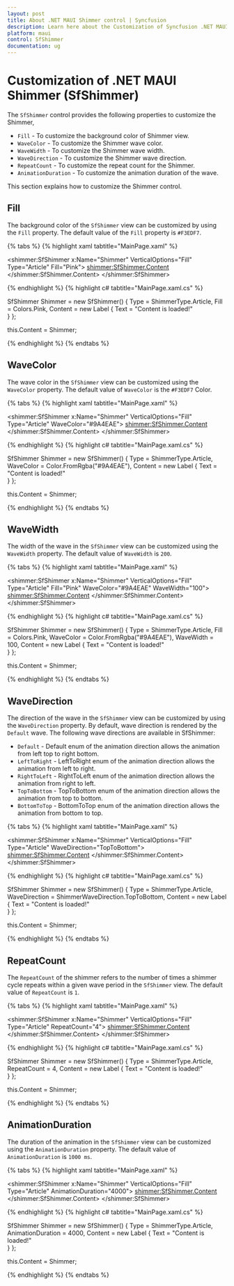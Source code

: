 ```yaml
---
layout: post
title: About .NET MAUI Shimmer control | Syncfusion
description: Learn here about the Customization of Syncfusion .NET MAUI Shimmer (SfShimmer) control, its basic features, elements and more.
platform: maui
control: SfShimmer
documentation: ug
---
```


# Customization of .NET MAUI Shimmer (SfShimmer)

The `SfShimmer` control provides the following properties to customize the Shimmer,

* `Fill` - To customize the background color of Shimmer view. 
* `WaveColor` - To customize the Shimmer wave color.
* `WaveWidth` - To customize the Shimmer wave width.
* `WaveDirection` - To customize the Shimmer wave direction.
* `RepeatCount` - To customize the repeat count for the Shimmer.
* `AnimationDuration` - To customize the animation duration of the wave.

This section explains how to customize the Shimmer control.

## Fill

The background color of the `SfShimmer` view can be customized by using the `Fill` property. The default value of the `Fill` property is `#F3EDF7`.

{% tabs %}
{% highlight xaml tabtitle="MainPage.xaml" %}

<shimmer:SfShimmer x:Name="Shimmer" VerticalOptions="Fill" Type="Article" Fill="Pink">
   <shimmer:SfShimmer.Content>
      <StackLayout>
         <Label 
            Text="Content is loaded!!">
         </Label>
      </StackLayout>
   </shimmer:SfShimmer.Content>
</shimmer:SfShimmer>

{% endhighlight %}
{% highlight c# tabtitle="MainPage.xaml.cs" %}

SfShimmer Shimmer = new SfShimmer()
{
      Type = ShimmerType.Article,
      Fill = Colors.Pink,
      Content = new Label
      {
         Text = "Content is loaded!"              
      }
};

this.Content = Shimmer;

{% endhighlight %}
{% endtabs %}

## WaveColor

The wave color in the `SfShimmer` view can be customized using the `WaveColor` property. The default value of `WaveColor` is the `#F3EDF7` Color.

{% tabs %}
{% highlight xaml tabtitle="MainPage.xaml" %}

<shimmer:SfShimmer x:Name="Shimmer" VerticalOptions="Fill" Type="Article" WaveColor="#9A4EAE">
   <shimmer:SfShimmer.Content>
      <StackLayout>
         <Label 
            Text="Content is loaded!!">
         </Label>
      </StackLayout>
   </shimmer:SfShimmer.Content>
</shimmer:SfShimmer>

{% endhighlight %}
{% highlight c# tabtitle="MainPage.xaml.cs" %}

SfShimmer Shimmer = new SfShimmer()
{
      Type = ShimmerType.Article,
      WaveColor = Color.FromRgba("#9A4EAE"),
      Content = new Label
      {
         Text = "Content is loaded!"              
      }
};

this.Content = Shimmer;

{% endhighlight %}
{% endtabs %}

## WaveWidth

The width of the wave in the `SfShimmer` view can be customized using the `WaveWidth` property. The default value of `WaveWidth` is `200`.

{% tabs %}
{% highlight xaml tabtitle="MainPage.xaml" %}

<shimmer:SfShimmer x:Name="Shimmer" VerticalOptions="Fill" Type="Article" Fill="Pink" WaveColor="#9A4EAE"  WaveWidth="100">
   <shimmer:SfShimmer.Content>
      <StackLayout>
         <Label 
            Text="Content is loaded!!">
         </Label>
      </StackLayout>
   </shimmer:SfShimmer.Content>
</shimmer:SfShimmer>

{% endhighlight %}
{% highlight c# tabtitle="MainPage.xaml.cs" %}

SfShimmer Shimmer = new SfShimmer()
{
      Type = ShimmerType.Article,
      Fill = Colors.Pink,
      WaveColor = Color.FromRgba("#9A4EAE"),
      WaveWidth = 100,
      Content = new Label
      {
         Text = "Content is loaded!"              
      }
};

this.Content = Shimmer;

{% endhighlight %}
{% endtabs %}

## WaveDirection

The direction of the wave in the `SfShimmer` view can be customized by using the `WaveDirection` property. By default, wave direction is rendered by the `Default` wave. The following wave directions are available in SfShimmer:

* `Default` - Default enum of the animation direction allows the animation from left top to right bottom.
* `LeftToRight` - LeftToRight enum of the animation direction allows the animation from left to right.
* `RightToLeft` - RightToLeft enum of the animation direction allows the animation from right to left.
* `TopToBottom` - TopToBottom enum of the animation direction allows the animation from top to bottom.
* `BottomToTop` - BottomToTop enum of the animation direction allows the animation from bottom to top.

{% tabs %}
{% highlight xaml tabtitle="MainPage.xaml" %}

<shimmer:SfShimmer x:Name="Shimmer" VerticalOptions="Fill" Type="Article" WaveDirection="TopToBottom">
   <shimmer:SfShimmer.Content>
      <StackLayout>
         <Label 
            Text="Content is loaded!!">
         </Label>
      </StackLayout>
   </shimmer:SfShimmer.Content>
</shimmer:SfShimmer>

{% endhighlight %}
{% highlight c# tabtitle="MainPage.xaml.cs" %}

SfShimmer Shimmer = new SfShimmer()
{
      Type = ShimmerType.Article,
      WaveDirection = ShimmerWaveDirection.TopToBottom,
      Content = new Label
      {
         Text = "Content is loaded!"              
      }
};

this.Content = Shimmer;

{% endhighlight %}
{% endtabs %}

## RepeatCount

The `RepeatCount` of the shimmer refers to the number of times a shimmer cycle repeats within a given wave period in the `SfShimmer` view. The default value of `RepeatCount` is `1`.

{% tabs %}
{% highlight xaml tabtitle="MainPage.xaml" %}

<shimmer:SfShimmer x:Name="Shimmer" VerticalOptions="Fill" Type="Article" RepeatCount="4">
   <shimmer:SfShimmer.Content>
      <StackLayout>
         <Label 
            Text="Content is loaded!!">
         </Label>
      </StackLayout>
   </shimmer:SfShimmer.Content>
</shimmer:SfShimmer>

{% endhighlight %}
{% highlight c# tabtitle="MainPage.xaml.cs" %}

SfShimmer Shimmer = new SfShimmer()
{
      Type = ShimmerType.Article,
      RepeatCount = 4,
      Content = new Label
      {
         Text = "Content is loaded!"              
      }
};

this.Content = Shimmer;

{% endhighlight %}
{% endtabs %}

## AnimationDuration

The duration of the animation in the `SfShimmer` view can be customized using the `AnimationDuration` property. The default value of `AnimationDuration` is `1000 ms`.

{% tabs %}
{% highlight xaml tabtitle="MainPage.xaml" %}

<shimmer:SfShimmer x:Name="Shimmer" VerticalOptions="Fill" Type="Article" AnimationDuration="4000">
   <shimmer:SfShimmer.Content>
      <StackLayout>
         <Label 
            Text="Content is loaded!!">
         </Label>
      </StackLayout>
   </shimmer:SfShimmer.Content>
</shimmer:SfShimmer>

{% endhighlight %}
{% highlight c# tabtitle="MainPage.xaml.cs" %}

SfShimmer Shimmer = new SfShimmer()
{
      Type = ShimmerType.Article,
      AnimationDuration = 4000,
      Content = new Label
      {
         Text = "Content is loaded!"              
      }
};

this.Content = Shimmer;

{% endhighlight %}
{% endtabs %}